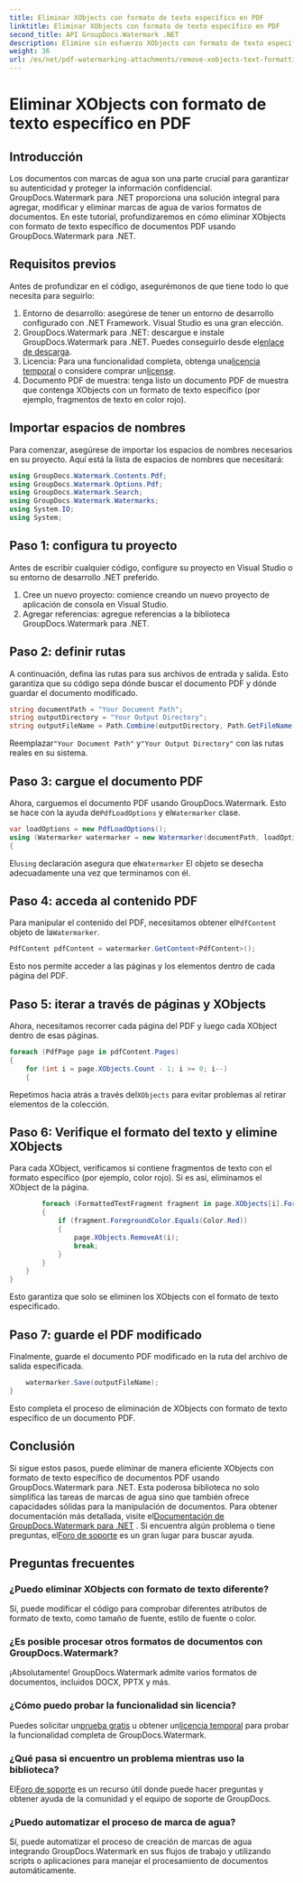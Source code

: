 ```yaml
---
title: Eliminar XObjects con formato de texto específico en PDF
linktitle: Eliminar XObjects con formato de texto específico en PDF
second_title: API GroupDocs.Watermark .NET
description: Elimine sin esfuerzo XObjects con formato de texto específico de archivos PDF utilizando GroupDocs.Watermark para .NET. Siga nuestra guía para una manipulación de documentos perfecta.
weight: 36
url: /es/net/pdf-watermarking-attachments/remove-xobjects-text-formatting-pdf/
---
```


# Eliminar XObjects con formato de texto específico en PDF

## Introducción
Los documentos con marcas de agua son una parte crucial para garantizar su autenticidad y proteger la información confidencial. GroupDocs.Watermark para .NET proporciona una solución integral para agregar, modificar y eliminar marcas de agua de varios formatos de documentos. En este tutorial, profundizaremos en cómo eliminar XObjects con formato de texto específico de documentos PDF usando GroupDocs.Watermark para .NET.
## Requisitos previos
Antes de profundizar en el código, asegurémonos de que tiene todo lo que necesita para seguirlo:
1. Entorno de desarrollo: asegúrese de tener un entorno de desarrollo configurado con .NET Framework. Visual Studio es una gran elección.
2.  GroupDocs.Watermark para .NET: descargue e instale GroupDocs.Watermark para .NET. Puedes conseguirlo desde el[enlace de descarga](https://releases.groupdocs.com/Watermark/net/).
3.  Licencia: Para una funcionalidad completa, obtenga una[licencia temporal](https://purchase.groupdocs.com/temporary-licencia/) o considere comprar un[license](https://purchase.groupdocs.com/buy).
4. Documento PDF de muestra: tenga listo un documento PDF de muestra que contenga XObjects con un formato de texto específico (por ejemplo, fragmentos de texto en color rojo).

## Importar espacios de nombres
Para comenzar, asegúrese de importar los espacios de nombres necesarios en su proyecto. Aquí está la lista de espacios de nombres que necesitará:
```csharp
using GroupDocs.Watermark.Contents.Pdf;
using GroupDocs.Watermark.Options.Pdf;
using GroupDocs.Watermark.Search;
using GroupDocs.Watermark.Watermarks;
using System.IO;
using System;
```
## Paso 1: configura tu proyecto
Antes de escribir cualquier código, configure su proyecto en Visual Studio o su entorno de desarrollo .NET preferido.
1. Cree un nuevo proyecto: comience creando un nuevo proyecto de aplicación de consola en Visual Studio.
2. Agregar referencias: agregue referencias a la biblioteca GroupDocs.Watermark para .NET.
## Paso 2: definir rutas
A continuación, defina las rutas para sus archivos de entrada y salida. Esto garantiza que su código sepa dónde buscar el documento PDF y dónde guardar el documento modificado.
```csharp
string documentPath = "Your Document Path";
string outputDirectory = "Your Output Directory";
string outputFileName = Path.Combine(outputDirectory, Path.GetFileName(documentPath));
```
 Reemplazar`"Your Document Path"` y`"Your Output Directory"` con las rutas reales en su sistema.
## Paso 3: cargue el documento PDF
 Ahora, carguemos el documento PDF usando GroupDocs.Watermark. Esto se hace con la ayuda de`PdfLoadOptions` y el`Watermarker` clase.
```csharp
var loadOptions = new PdfLoadOptions();
using (Watermarker watermarker = new Watermarker(documentPath, loadOptions))
{
```
 El`using` declaración asegura que el`Watermarker` El objeto se desecha adecuadamente una vez que terminamos con él.
## Paso 4: acceda al contenido PDF
 Para manipular el contenido del PDF, necesitamos obtener el`PdfContent` objeto de la`Watermarker`.
```csharp
PdfContent pdfContent = watermarker.GetContent<PdfContent>();
```
Esto nos permite acceder a las páginas y los elementos dentro de cada página del PDF.
## Paso 5: iterar a través de páginas y XObjects
Ahora, necesitamos recorrer cada página del PDF y luego cada XObject dentro de esas páginas.
```csharp
foreach (PdfPage page in pdfContent.Pages)
{
    for (int i = page.XObjects.Count - 1; i >= 0; i--)
    {
```
 Repetimos hacia atrás a través del`XObjects` para evitar problemas al retirar elementos de la colección.
## Paso 6: Verifique el formato del texto y elimine XObjects
Para cada XObject, verificamos si contiene fragmentos de texto con el formato específico (por ejemplo, color rojo). Si es así, eliminamos el XObject de la página.
```csharp
        foreach (FormattedTextFragment fragment in page.XObjects[i].FormattedTextFragments)
        {
            if (fragment.ForegroundColor.Equals(Color.Red))
            {
                page.XObjects.RemoveAt(i);
                break;
            }
        }
    }
}
```
Esto garantiza que solo se eliminen los XObjects con el formato de texto especificado.
## Paso 7: guarde el PDF modificado
Finalmente, guarde el documento PDF modificado en la ruta del archivo de salida especificada.
```csharp
    watermarker.Save(outputFileName);
}
```
Esto completa el proceso de eliminación de XObjects con formato de texto específico de un documento PDF.

## Conclusión
Si sigue estos pasos, puede eliminar de manera eficiente XObjects con formato de texto específico de documentos PDF usando GroupDocs.Watermark para .NET. Esta poderosa biblioteca no solo simplifica las tareas de marcas de agua sino que también ofrece capacidades sólidas para la manipulación de documentos. Para obtener documentación más detallada, visite el[Documentación de GroupDocs.Watermark para .NET](https://tutorials.groupdocs.com/Watermark/net/) . Si encuentra algún problema o tiene preguntas, el[Foro de soporte](https://forum.groupdocs.com/c/watermark/19) es un gran lugar para buscar ayuda.
## Preguntas frecuentes
### ¿Puedo eliminar XObjects con formato de texto diferente?
Sí, puede modificar el código para comprobar diferentes atributos de formato de texto, como tamaño de fuente, estilo de fuente o color.
### ¿Es posible procesar otros formatos de documentos con GroupDocs.Watermark?
¡Absolutamente! GroupDocs.Watermark admite varios formatos de documentos, incluidos DOCX, PPTX y más.
### ¿Cómo puedo probar la funcionalidad sin licencia?
 Puedes solicitar un[prueba gratis](https://releases.groupdocs.com/) u obtener un[licencia temporal](https://purchase.groupdocs.com/temporary-license/) para probar la funcionalidad completa de GroupDocs.Watermark.
### ¿Qué pasa si encuentro un problema mientras uso la biblioteca?
 El[Foro de soporte](https://forum.groupdocs.com/c/watermark/19) es un recurso útil donde puede hacer preguntas y obtener ayuda de la comunidad y el equipo de soporte de GroupDocs.
### ¿Puedo automatizar el proceso de marca de agua?
Sí, puede automatizar el proceso de creación de marcas de agua integrando GroupDocs.Watermark en sus flujos de trabajo y utilizando scripts o aplicaciones para manejar el procesamiento de documentos automáticamente.